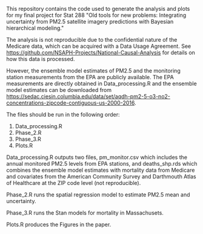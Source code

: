 This repository contains the code used to generate the analysis and plots for my final project for Stat 288 "Old tools for new problems: Integrating uncertainty from PM2.5 satellite imagery predictions with Bayesian hierarchical modeling."

The analysis is not reproducible due to the confidential nature of the Medicare data, which can be acquired with a Data Usage Agreement. See https://github.com/NSAPH-Projects/National-Causal-Analysis for details on how this data is processed.

However, the ensemble model estimates of PM2.5 and the monitoring station measurements from the EPA are publicly available. The EPA measurements are directly obtained in Data_processing.R and the ensemble model estimates can be downloaded from https://sedac.ciesin.columbia.edu/data/set/aqdh-pm2-5-o3-no2-concentrations-zipcode-contiguous-us-2000-2016.

The files should be run in the following order:
1) Data_processing.R
2) Phase_2.R
3) Phase_3.R
4) Plots.R

Data_processing.R outputs two files, pm_monitor.csv which includes the annual monitored PM2.5 levels from EPA stations, and deaths_shp.rds which combines the ensemble model estimates with mortality data from Medicare and covariates from the American Community Survey and Darthmouth Atlas of Healthcare at the ZIP code level (not reproducible).

Phase_2.R runs the spatial regression model to estimate PM2.5 mean and uncertainty.

Phase_3.R runs the Stan models for mortality in Massachusets. 

Plots.R produces the Figures in the paper.
